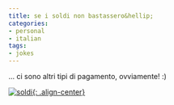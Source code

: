 ```yaml
---
title: se i soldi non bastassero&hellip;
categories:
- personal
- italian
tags:
- jokes
---
```

... ci sono altri tipi di pagamento, ovviamente! :)  

[![soldi]({{site.url}}/assets/images/soldi.jpg){: .align-center}]({{site.url}}/assets/images/soldi.jpg "soldi" )
